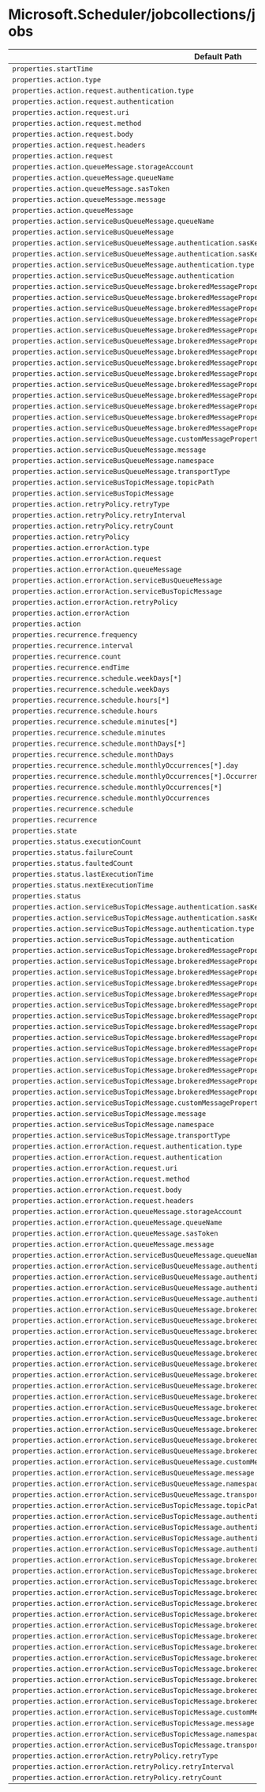 # Microsoft.Scheduler/jobcollections/jobs

| Default Path | Alias |
|---|---|
| `properties.startTime` | `Microsoft.Scheduler/jobcollections/jobs/startTime` |
| `properties.action.type` | `Microsoft.Scheduler/jobcollections/jobs/action.type` |
| `properties.action.request.authentication.type` | `Microsoft.Scheduler/jobcollections/jobs/action.request.authentication.type` |
| `properties.action.request.authentication` | `Microsoft.Scheduler/jobcollections/jobs/action.request.authentication` |
| `properties.action.request.uri` | `Microsoft.Scheduler/jobcollections/jobs/action.request.uri` |
| `properties.action.request.method` | `Microsoft.Scheduler/jobcollections/jobs/action.request.method` |
| `properties.action.request.body` | `Microsoft.Scheduler/jobcollections/jobs/action.request.body` |
| `properties.action.request.headers` | `Microsoft.Scheduler/jobcollections/jobs/action.request.headers` |
| `properties.action.request` | `Microsoft.Scheduler/jobcollections/jobs/action.request` |
| `properties.action.queueMessage.storageAccount` | `Microsoft.Scheduler/jobcollections/jobs/action.queueMessage.storageAccount` |
| `properties.action.queueMessage.queueName` | `Microsoft.Scheduler/jobcollections/jobs/action.queueMessage.queueName` |
| `properties.action.queueMessage.sasToken` | `Microsoft.Scheduler/jobcollections/jobs/action.queueMessage.sasToken` |
| `properties.action.queueMessage.message` | `Microsoft.Scheduler/jobcollections/jobs/action.queueMessage.message` |
| `properties.action.queueMessage` | `Microsoft.Scheduler/jobcollections/jobs/action.queueMessage` |
| `properties.action.serviceBusQueueMessage.queueName` | `Microsoft.Scheduler/jobcollections/jobs/action.serviceBusQueueMessage.queueName` |
| `properties.action.serviceBusQueueMessage` | `Microsoft.Scheduler/jobcollections/jobs/action.serviceBusQueueMessage` |
| `properties.action.serviceBusQueueMessage.authentication.sasKey` | `Microsoft.Scheduler/jobcollections/jobs/action.serviceBusQueueMessage.authentication.sasKey` |
| `properties.action.serviceBusQueueMessage.authentication.sasKeyName` | `Microsoft.Scheduler/jobcollections/jobs/action.serviceBusQueueMessage.authentication.sasKeyName` |
| `properties.action.serviceBusQueueMessage.authentication.type` | `Microsoft.Scheduler/jobcollections/jobs/action.serviceBusQueueMessage.authentication.type` |
| `properties.action.serviceBusQueueMessage.authentication` | `Microsoft.Scheduler/jobcollections/jobs/action.serviceBusQueueMessage.authentication` |
| `properties.action.serviceBusQueueMessage.brokeredMessageProperties.contentType` | `Microsoft.Scheduler/jobcollections/jobs/action.serviceBusQueueMessage.brokeredMessageProperties.contentType` |
| `properties.action.serviceBusQueueMessage.brokeredMessageProperties.correlationId` | `Microsoft.Scheduler/jobcollections/jobs/action.serviceBusQueueMessage.brokeredMessageProperties.correlationId` |
| `properties.action.serviceBusQueueMessage.brokeredMessageProperties.forcePersistence` | `Microsoft.Scheduler/jobcollections/jobs/action.serviceBusQueueMessage.brokeredMessageProperties.forcePersistence` |
| `properties.action.serviceBusQueueMessage.brokeredMessageProperties.label` | `Microsoft.Scheduler/jobcollections/jobs/action.serviceBusQueueMessage.brokeredMessageProperties.label` |
| `properties.action.serviceBusQueueMessage.brokeredMessageProperties.messageId` | `Microsoft.Scheduler/jobcollections/jobs/action.serviceBusQueueMessage.brokeredMessageProperties.messageId` |
| `properties.action.serviceBusQueueMessage.brokeredMessageProperties.partitionKey` | `Microsoft.Scheduler/jobcollections/jobs/action.serviceBusQueueMessage.brokeredMessageProperties.partitionKey` |
| `properties.action.serviceBusQueueMessage.brokeredMessageProperties.replyTo` | `Microsoft.Scheduler/jobcollections/jobs/action.serviceBusQueueMessage.brokeredMessageProperties.replyTo` |
| `properties.action.serviceBusQueueMessage.brokeredMessageProperties.replyToSessionId` | `Microsoft.Scheduler/jobcollections/jobs/action.serviceBusQueueMessage.brokeredMessageProperties.replyToSessionId` |
| `properties.action.serviceBusQueueMessage.brokeredMessageProperties.scheduledEnqueueTimeUtc` | `Microsoft.Scheduler/jobcollections/jobs/action.serviceBusQueueMessage.brokeredMessageProperties.scheduledEnqueueTimeUtc` |
| `properties.action.serviceBusQueueMessage.brokeredMessageProperties.sessionId` | `Microsoft.Scheduler/jobcollections/jobs/action.serviceBusQueueMessage.brokeredMessageProperties.sessionId` |
| `properties.action.serviceBusQueueMessage.brokeredMessageProperties.timeToLive` | `Microsoft.Scheduler/jobcollections/jobs/action.serviceBusQueueMessage.brokeredMessageProperties.timeToLive` |
| `properties.action.serviceBusQueueMessage.brokeredMessageProperties.to` | `Microsoft.Scheduler/jobcollections/jobs/action.serviceBusQueueMessage.brokeredMessageProperties.to` |
| `properties.action.serviceBusQueueMessage.brokeredMessageProperties.viaPartitionKey` | `Microsoft.Scheduler/jobcollections/jobs/action.serviceBusQueueMessage.brokeredMessageProperties.viaPartitionKey` |
| `properties.action.serviceBusQueueMessage.brokeredMessageProperties` | `Microsoft.Scheduler/jobcollections/jobs/action.serviceBusQueueMessage.brokeredMessageProperties` |
| `properties.action.serviceBusQueueMessage.customMessageProperties` | `Microsoft.Scheduler/jobcollections/jobs/action.serviceBusQueueMessage.customMessageProperties` |
| `properties.action.serviceBusQueueMessage.message` | `Microsoft.Scheduler/jobcollections/jobs/action.serviceBusQueueMessage.message` |
| `properties.action.serviceBusQueueMessage.namespace` | `Microsoft.Scheduler/jobcollections/jobs/action.serviceBusQueueMessage.namespace` |
| `properties.action.serviceBusQueueMessage.transportType` | `Microsoft.Scheduler/jobcollections/jobs/action.serviceBusQueueMessage.transportType` |
| `properties.action.serviceBusTopicMessage.topicPath` | `Microsoft.Scheduler/jobcollections/jobs/action.serviceBusTopicMessage.topicPath` |
| `properties.action.serviceBusTopicMessage` | `Microsoft.Scheduler/jobcollections/jobs/action.serviceBusTopicMessage` |
| `properties.action.retryPolicy.retryType` | `Microsoft.Scheduler/jobcollections/jobs/action.retryPolicy.retryType` |
| `properties.action.retryPolicy.retryInterval` | `Microsoft.Scheduler/jobcollections/jobs/action.retryPolicy.retryInterval` |
| `properties.action.retryPolicy.retryCount` | `Microsoft.Scheduler/jobcollections/jobs/action.retryPolicy.retryCount` |
| `properties.action.retryPolicy` | `Microsoft.Scheduler/jobcollections/jobs/action.retryPolicy` |
| `properties.action.errorAction.type` | `Microsoft.Scheduler/jobcollections/jobs/action.errorAction.type` |
| `properties.action.errorAction.request` | `Microsoft.Scheduler/jobcollections/jobs/action.errorAction.request` |
| `properties.action.errorAction.queueMessage` | `Microsoft.Scheduler/jobcollections/jobs/action.errorAction.queueMessage` |
| `properties.action.errorAction.serviceBusQueueMessage` | `Microsoft.Scheduler/jobcollections/jobs/action.errorAction.serviceBusQueueMessage` |
| `properties.action.errorAction.serviceBusTopicMessage` | `Microsoft.Scheduler/jobcollections/jobs/action.errorAction.serviceBusTopicMessage` |
| `properties.action.errorAction.retryPolicy` | `Microsoft.Scheduler/jobcollections/jobs/action.errorAction.retryPolicy` |
| `properties.action.errorAction` | `Microsoft.Scheduler/jobcollections/jobs/action.errorAction` |
| `properties.action` | `Microsoft.Scheduler/jobcollections/jobs/action` |
| `properties.recurrence.frequency` | `Microsoft.Scheduler/jobcollections/jobs/recurrence.frequency` |
| `properties.recurrence.interval` | `Microsoft.Scheduler/jobcollections/jobs/recurrence.interval` |
| `properties.recurrence.count` | `Microsoft.Scheduler/jobcollections/jobs/recurrence.count` |
| `properties.recurrence.endTime` | `Microsoft.Scheduler/jobcollections/jobs/recurrence.endTime` |
| `properties.recurrence.schedule.weekDays[*]` | `Microsoft.Scheduler/jobcollections/jobs/recurrence.schedule.weekDays[*]` |
| `properties.recurrence.schedule.weekDays` | `Microsoft.Scheduler/jobcollections/jobs/recurrence.schedule.weekDays` |
| `properties.recurrence.schedule.hours[*]` | `Microsoft.Scheduler/jobcollections/jobs/recurrence.schedule.hours[*]` |
| `properties.recurrence.schedule.hours` | `Microsoft.Scheduler/jobcollections/jobs/recurrence.schedule.hours` |
| `properties.recurrence.schedule.minutes[*]` | `Microsoft.Scheduler/jobcollections/jobs/recurrence.schedule.minutes[*]` |
| `properties.recurrence.schedule.minutes` | `Microsoft.Scheduler/jobcollections/jobs/recurrence.schedule.minutes` |
| `properties.recurrence.schedule.monthDays[*]` | `Microsoft.Scheduler/jobcollections/jobs/recurrence.schedule.monthDays[*]` |
| `properties.recurrence.schedule.monthDays` | `Microsoft.Scheduler/jobcollections/jobs/recurrence.schedule.monthDays` |
| `properties.recurrence.schedule.monthlyOccurrences[*].day` | `Microsoft.Scheduler/jobcollections/jobs/recurrence.schedule.monthlyOccurrences[*].day` |
| `properties.recurrence.schedule.monthlyOccurrences[*].Occurrence` | `Microsoft.Scheduler/jobcollections/jobs/recurrence.schedule.monthlyOccurrences[*].Occurrence` |
| `properties.recurrence.schedule.monthlyOccurrences[*]` | `Microsoft.Scheduler/jobcollections/jobs/recurrence.schedule.monthlyOccurrences[*]` |
| `properties.recurrence.schedule.monthlyOccurrences` | `Microsoft.Scheduler/jobcollections/jobs/recurrence.schedule.monthlyOccurrences` |
| `properties.recurrence.schedule` | `Microsoft.Scheduler/jobcollections/jobs/recurrence.schedule` |
| `properties.recurrence` | `Microsoft.Scheduler/jobcollections/jobs/recurrence` |
| `properties.state` | `Microsoft.Scheduler/jobcollections/jobs/state` |
| `properties.status.executionCount` | `Microsoft.Scheduler/jobcollections/jobs/status.executionCount` |
| `properties.status.failureCount` | `Microsoft.Scheduler/jobcollections/jobs/status.failureCount` |
| `properties.status.faultedCount` | `Microsoft.Scheduler/jobcollections/jobs/status.faultedCount` |
| `properties.status.lastExecutionTime` | `Microsoft.Scheduler/jobcollections/jobs/status.lastExecutionTime` |
| `properties.status.nextExecutionTime` | `Microsoft.Scheduler/jobcollections/jobs/status.nextExecutionTime` |
| `properties.status` | `Microsoft.Scheduler/jobcollections/jobs/status` |
| `properties.action.serviceBusTopicMessage.authentication.sasKey` | `Microsoft.Scheduler/jobcollections/jobs/action.serviceBusTopicMessage.authentication.sasKey` |
| `properties.action.serviceBusTopicMessage.authentication.sasKeyName` | `Microsoft.Scheduler/jobcollections/jobs/action.serviceBusTopicMessage.authentication.sasKeyName` |
| `properties.action.serviceBusTopicMessage.authentication.type` | `Microsoft.Scheduler/jobcollections/jobs/action.serviceBusTopicMessage.authentication.type` |
| `properties.action.serviceBusTopicMessage.authentication` | `Microsoft.Scheduler/jobcollections/jobs/action.serviceBusTopicMessage.authentication` |
| `properties.action.serviceBusTopicMessage.brokeredMessageProperties.contentType` | `Microsoft.Scheduler/jobcollections/jobs/action.serviceBusTopicMessage.brokeredMessageProperties.contentType` |
| `properties.action.serviceBusTopicMessage.brokeredMessageProperties.correlationId` | `Microsoft.Scheduler/jobcollections/jobs/action.serviceBusTopicMessage.brokeredMessageProperties.correlationId` |
| `properties.action.serviceBusTopicMessage.brokeredMessageProperties.forcePersistence` | `Microsoft.Scheduler/jobcollections/jobs/action.serviceBusTopicMessage.brokeredMessageProperties.forcePersistence` |
| `properties.action.serviceBusTopicMessage.brokeredMessageProperties.label` | `Microsoft.Scheduler/jobcollections/jobs/action.serviceBusTopicMessage.brokeredMessageProperties.label` |
| `properties.action.serviceBusTopicMessage.brokeredMessageProperties.messageId` | `Microsoft.Scheduler/jobcollections/jobs/action.serviceBusTopicMessage.brokeredMessageProperties.messageId` |
| `properties.action.serviceBusTopicMessage.brokeredMessageProperties.partitionKey` | `Microsoft.Scheduler/jobcollections/jobs/action.serviceBusTopicMessage.brokeredMessageProperties.partitionKey` |
| `properties.action.serviceBusTopicMessage.brokeredMessageProperties.replyTo` | `Microsoft.Scheduler/jobcollections/jobs/action.serviceBusTopicMessage.brokeredMessageProperties.replyTo` |
| `properties.action.serviceBusTopicMessage.brokeredMessageProperties.replyToSessionId` | `Microsoft.Scheduler/jobcollections/jobs/action.serviceBusTopicMessage.brokeredMessageProperties.replyToSessionId` |
| `properties.action.serviceBusTopicMessage.brokeredMessageProperties.scheduledEnqueueTimeUtc` | `Microsoft.Scheduler/jobcollections/jobs/action.serviceBusTopicMessage.brokeredMessageProperties.scheduledEnqueueTimeUtc` |
| `properties.action.serviceBusTopicMessage.brokeredMessageProperties.sessionId` | `Microsoft.Scheduler/jobcollections/jobs/action.serviceBusTopicMessage.brokeredMessageProperties.sessionId` |
| `properties.action.serviceBusTopicMessage.brokeredMessageProperties.timeToLive` | `Microsoft.Scheduler/jobcollections/jobs/action.serviceBusTopicMessage.brokeredMessageProperties.timeToLive` |
| `properties.action.serviceBusTopicMessage.brokeredMessageProperties.to` | `Microsoft.Scheduler/jobcollections/jobs/action.serviceBusTopicMessage.brokeredMessageProperties.to` |
| `properties.action.serviceBusTopicMessage.brokeredMessageProperties.viaPartitionKey` | `Microsoft.Scheduler/jobcollections/jobs/action.serviceBusTopicMessage.brokeredMessageProperties.viaPartitionKey` |
| `properties.action.serviceBusTopicMessage.brokeredMessageProperties` | `Microsoft.Scheduler/jobcollections/jobs/action.serviceBusTopicMessage.brokeredMessageProperties` |
| `properties.action.serviceBusTopicMessage.customMessageProperties` | `Microsoft.Scheduler/jobcollections/jobs/action.serviceBusTopicMessage.customMessageProperties` |
| `properties.action.serviceBusTopicMessage.message` | `Microsoft.Scheduler/jobcollections/jobs/action.serviceBusTopicMessage.message` |
| `properties.action.serviceBusTopicMessage.namespace` | `Microsoft.Scheduler/jobcollections/jobs/action.serviceBusTopicMessage.namespace` |
| `properties.action.serviceBusTopicMessage.transportType` | `Microsoft.Scheduler/jobcollections/jobs/action.serviceBusTopicMessage.transportType` |
| `properties.action.errorAction.request.authentication.type` | `Microsoft.Scheduler/jobcollections/jobs/action.errorAction.request.authentication.type` |
| `properties.action.errorAction.request.authentication` | `Microsoft.Scheduler/jobcollections/jobs/action.errorAction.request.authentication` |
| `properties.action.errorAction.request.uri` | `Microsoft.Scheduler/jobcollections/jobs/action.errorAction.request.uri` |
| `properties.action.errorAction.request.method` | `Microsoft.Scheduler/jobcollections/jobs/action.errorAction.request.method` |
| `properties.action.errorAction.request.body` | `Microsoft.Scheduler/jobcollections/jobs/action.errorAction.request.body` |
| `properties.action.errorAction.request.headers` | `Microsoft.Scheduler/jobcollections/jobs/action.errorAction.request.headers` |
| `properties.action.errorAction.queueMessage.storageAccount` | `Microsoft.Scheduler/jobcollections/jobs/action.errorAction.queueMessage.storageAccount` |
| `properties.action.errorAction.queueMessage.queueName` | `Microsoft.Scheduler/jobcollections/jobs/action.errorAction.queueMessage.queueName` |
| `properties.action.errorAction.queueMessage.sasToken` | `Microsoft.Scheduler/jobcollections/jobs/action.errorAction.queueMessage.sasToken` |
| `properties.action.errorAction.queueMessage.message` | `Microsoft.Scheduler/jobcollections/jobs/action.errorAction.queueMessage.message` |
| `properties.action.errorAction.serviceBusQueueMessage.queueName` | `Microsoft.Scheduler/jobcollections/jobs/action.errorAction.serviceBusQueueMessage.queueName` |
| `properties.action.errorAction.serviceBusQueueMessage.authentication.sasKey` | `Microsoft.Scheduler/jobcollections/jobs/action.errorAction.serviceBusQueueMessage.authentication.sasKey` |
| `properties.action.errorAction.serviceBusQueueMessage.authentication.sasKeyName` | `Microsoft.Scheduler/jobcollections/jobs/action.errorAction.serviceBusQueueMessage.authentication.sasKeyName` |
| `properties.action.errorAction.serviceBusQueueMessage.authentication.type` | `Microsoft.Scheduler/jobcollections/jobs/action.errorAction.serviceBusQueueMessage.authentication.type` |
| `properties.action.errorAction.serviceBusQueueMessage.authentication` | `Microsoft.Scheduler/jobcollections/jobs/action.errorAction.serviceBusQueueMessage.authentication` |
| `properties.action.errorAction.serviceBusQueueMessage.brokeredMessageProperties.contentType` | `Microsoft.Scheduler/jobcollections/jobs/action.errorAction.serviceBusQueueMessage.brokeredMessageProperties.contentType` |
| `properties.action.errorAction.serviceBusQueueMessage.brokeredMessageProperties.correlationId` | `Microsoft.Scheduler/jobcollections/jobs/action.errorAction.serviceBusQueueMessage.brokeredMessageProperties.correlationId` |
| `properties.action.errorAction.serviceBusQueueMessage.brokeredMessageProperties.forcePersistence` | `Microsoft.Scheduler/jobcollections/jobs/action.errorAction.serviceBusQueueMessage.brokeredMessageProperties.forcePersistence` |
| `properties.action.errorAction.serviceBusQueueMessage.brokeredMessageProperties.label` | `Microsoft.Scheduler/jobcollections/jobs/action.errorAction.serviceBusQueueMessage.brokeredMessageProperties.label` |
| `properties.action.errorAction.serviceBusQueueMessage.brokeredMessageProperties.messageId` | `Microsoft.Scheduler/jobcollections/jobs/action.errorAction.serviceBusQueueMessage.brokeredMessageProperties.messageId` |
| `properties.action.errorAction.serviceBusQueueMessage.brokeredMessageProperties.partitionKey` | `Microsoft.Scheduler/jobcollections/jobs/action.errorAction.serviceBusQueueMessage.brokeredMessageProperties.partitionKey` |
| `properties.action.errorAction.serviceBusQueueMessage.brokeredMessageProperties.replyTo` | `Microsoft.Scheduler/jobcollections/jobs/action.errorAction.serviceBusQueueMessage.brokeredMessageProperties.replyTo` |
| `properties.action.errorAction.serviceBusQueueMessage.brokeredMessageProperties.replyToSessionId` | `Microsoft.Scheduler/jobcollections/jobs/action.errorAction.serviceBusQueueMessage.brokeredMessageProperties.replyToSessionId` |
| `properties.action.errorAction.serviceBusQueueMessage.brokeredMessageProperties.scheduledEnqueueTimeUtc` | `Microsoft.Scheduler/jobcollections/jobs/action.errorAction.serviceBusQueueMessage.brokeredMessageProperties.scheduledEnqueueTimeUtc` |
| `properties.action.errorAction.serviceBusQueueMessage.brokeredMessageProperties.sessionId` | `Microsoft.Scheduler/jobcollections/jobs/action.errorAction.serviceBusQueueMessage.brokeredMessageProperties.sessionId` |
| `properties.action.errorAction.serviceBusQueueMessage.brokeredMessageProperties.timeToLive` | `Microsoft.Scheduler/jobcollections/jobs/action.errorAction.serviceBusQueueMessage.brokeredMessageProperties.timeToLive` |
| `properties.action.errorAction.serviceBusQueueMessage.brokeredMessageProperties.to` | `Microsoft.Scheduler/jobcollections/jobs/action.errorAction.serviceBusQueueMessage.brokeredMessageProperties.to` |
| `properties.action.errorAction.serviceBusQueueMessage.brokeredMessageProperties.viaPartitionKey` | `Microsoft.Scheduler/jobcollections/jobs/action.errorAction.serviceBusQueueMessage.brokeredMessageProperties.viaPartitionKey` |
| `properties.action.errorAction.serviceBusQueueMessage.brokeredMessageProperties` | `Microsoft.Scheduler/jobcollections/jobs/action.errorAction.serviceBusQueueMessage.brokeredMessageProperties` |
| `properties.action.errorAction.serviceBusQueueMessage.customMessageProperties` | `Microsoft.Scheduler/jobcollections/jobs/action.errorAction.serviceBusQueueMessage.customMessageProperties` |
| `properties.action.errorAction.serviceBusQueueMessage.message` | `Microsoft.Scheduler/jobcollections/jobs/action.errorAction.serviceBusQueueMessage.message` |
| `properties.action.errorAction.serviceBusQueueMessage.namespace` | `Microsoft.Scheduler/jobcollections/jobs/action.errorAction.serviceBusQueueMessage.namespace` |
| `properties.action.errorAction.serviceBusQueueMessage.transportType` | `Microsoft.Scheduler/jobcollections/jobs/action.errorAction.serviceBusQueueMessage.transportType` |
| `properties.action.errorAction.serviceBusTopicMessage.topicPath` | `Microsoft.Scheduler/jobcollections/jobs/action.errorAction.serviceBusTopicMessage.topicPath` |
| `properties.action.errorAction.serviceBusTopicMessage.authentication.sasKey` | `Microsoft.Scheduler/jobcollections/jobs/action.errorAction.serviceBusTopicMessage.authentication.sasKey` |
| `properties.action.errorAction.serviceBusTopicMessage.authentication.sasKeyName` | `Microsoft.Scheduler/jobcollections/jobs/action.errorAction.serviceBusTopicMessage.authentication.sasKeyName` |
| `properties.action.errorAction.serviceBusTopicMessage.authentication.type` | `Microsoft.Scheduler/jobcollections/jobs/action.errorAction.serviceBusTopicMessage.authentication.type` |
| `properties.action.errorAction.serviceBusTopicMessage.authentication` | `Microsoft.Scheduler/jobcollections/jobs/action.errorAction.serviceBusTopicMessage.authentication` |
| `properties.action.errorAction.serviceBusTopicMessage.brokeredMessageProperties.contentType` | `Microsoft.Scheduler/jobcollections/jobs/action.errorAction.serviceBusTopicMessage.brokeredMessageProperties.contentType` |
| `properties.action.errorAction.serviceBusTopicMessage.brokeredMessageProperties.correlationId` | `Microsoft.Scheduler/jobcollections/jobs/action.errorAction.serviceBusTopicMessage.brokeredMessageProperties.correlationId` |
| `properties.action.errorAction.serviceBusTopicMessage.brokeredMessageProperties.forcePersistence` | `Microsoft.Scheduler/jobcollections/jobs/action.errorAction.serviceBusTopicMessage.brokeredMessageProperties.forcePersistence` |
| `properties.action.errorAction.serviceBusTopicMessage.brokeredMessageProperties.label` | `Microsoft.Scheduler/jobcollections/jobs/action.errorAction.serviceBusTopicMessage.brokeredMessageProperties.label` |
| `properties.action.errorAction.serviceBusTopicMessage.brokeredMessageProperties.messageId` | `Microsoft.Scheduler/jobcollections/jobs/action.errorAction.serviceBusTopicMessage.brokeredMessageProperties.messageId` |
| `properties.action.errorAction.serviceBusTopicMessage.brokeredMessageProperties.partitionKey` | `Microsoft.Scheduler/jobcollections/jobs/action.errorAction.serviceBusTopicMessage.brokeredMessageProperties.partitionKey` |
| `properties.action.errorAction.serviceBusTopicMessage.brokeredMessageProperties.replyTo` | `Microsoft.Scheduler/jobcollections/jobs/action.errorAction.serviceBusTopicMessage.brokeredMessageProperties.replyTo` |
| `properties.action.errorAction.serviceBusTopicMessage.brokeredMessageProperties.replyToSessionId` | `Microsoft.Scheduler/jobcollections/jobs/action.errorAction.serviceBusTopicMessage.brokeredMessageProperties.replyToSessionId` |
| `properties.action.errorAction.serviceBusTopicMessage.brokeredMessageProperties.scheduledEnqueueTimeUtc` | `Microsoft.Scheduler/jobcollections/jobs/action.errorAction.serviceBusTopicMessage.brokeredMessageProperties.scheduledEnqueueTimeUtc` |
| `properties.action.errorAction.serviceBusTopicMessage.brokeredMessageProperties.sessionId` | `Microsoft.Scheduler/jobcollections/jobs/action.errorAction.serviceBusTopicMessage.brokeredMessageProperties.sessionId` |
| `properties.action.errorAction.serviceBusTopicMessage.brokeredMessageProperties.timeToLive` | `Microsoft.Scheduler/jobcollections/jobs/action.errorAction.serviceBusTopicMessage.brokeredMessageProperties.timeToLive` |
| `properties.action.errorAction.serviceBusTopicMessage.brokeredMessageProperties.to` | `Microsoft.Scheduler/jobcollections/jobs/action.errorAction.serviceBusTopicMessage.brokeredMessageProperties.to` |
| `properties.action.errorAction.serviceBusTopicMessage.brokeredMessageProperties.viaPartitionKey` | `Microsoft.Scheduler/jobcollections/jobs/action.errorAction.serviceBusTopicMessage.brokeredMessageProperties.viaPartitionKey` |
| `properties.action.errorAction.serviceBusTopicMessage.brokeredMessageProperties` | `Microsoft.Scheduler/jobcollections/jobs/action.errorAction.serviceBusTopicMessage.brokeredMessageProperties` |
| `properties.action.errorAction.serviceBusTopicMessage.customMessageProperties` | `Microsoft.Scheduler/jobcollections/jobs/action.errorAction.serviceBusTopicMessage.customMessageProperties` |
| `properties.action.errorAction.serviceBusTopicMessage.message` | `Microsoft.Scheduler/jobcollections/jobs/action.errorAction.serviceBusTopicMessage.message` |
| `properties.action.errorAction.serviceBusTopicMessage.namespace` | `Microsoft.Scheduler/jobcollections/jobs/action.errorAction.serviceBusTopicMessage.namespace` |
| `properties.action.errorAction.serviceBusTopicMessage.transportType` | `Microsoft.Scheduler/jobcollections/jobs/action.errorAction.serviceBusTopicMessage.transportType` |
| `properties.action.errorAction.retryPolicy.retryType` | `Microsoft.Scheduler/jobcollections/jobs/action.errorAction.retryPolicy.retryType` |
| `properties.action.errorAction.retryPolicy.retryInterval` | `Microsoft.Scheduler/jobcollections/jobs/action.errorAction.retryPolicy.retryInterval` |
| `properties.action.errorAction.retryPolicy.retryCount` | `Microsoft.Scheduler/jobcollections/jobs/action.errorAction.retryPolicy.retryCount` |

